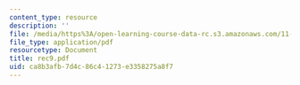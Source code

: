 ```yaml
---
content_type: resource
description: ''
file: /media/https%3A/open-learning-course-data-rc.s3.amazonaws.com/11-204-planning-communications-and-digital-media-fall-2004/ca8b3afb7d4c86c41273e3358275a8f7_rec9.pdf
file_type: application/pdf
resourcetype: Document
title: rec9.pdf
uid: ca8b3afb-7d4c-86c4-1273-e3358275a8f7
---
```

